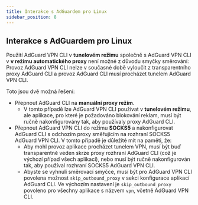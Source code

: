 ```yaml
---
title: Interakce s AdGuardem pro Linux
sidebar_position: 8
---
```


## Interakce s AdGuardem pro Linux

Použití AdGuard VPN CLI v **tunelovém režimu** společně s AdGuard VPN CLI v **v režimu automatického proxy** není možné z důvodu smyčky směrování: Provoz AdGuard VPN CLI nelze v současné době vyloučit z transparentního proxy AdGuard CLI a provoz AdGuard CLI musí procházet tunelem AdGuard VPN CLI.

Toto jsou dvě možná řešení:

- Přepnout AdGuard CLI na **manuální proxy režim**.
  - V tomto případě lze AdGuard VPN CLI používat v **tunelovém režimu**, ale aplikace, pro které je požadováno blokování reklam, musí být ručně nakonfigurovány tak, aby používaly proxy AdGuard CLI.
- Přepnout AdGuard VPN CLI do režimu **SOCKS5** a nakonfigurovat AdGuard CLI s odchozím proxy směřujícím na rozhraní SOCKS5 AdGuard VPN CLI. V tomto případě je důležité mít na paměti, že:
  - Aby mohl provoz aplikace procházet tunelem VPN, musí být buď transparentně veden skrze proxy rozhraní AdGuard CLI (což je výchozí případ všech aplikací), nebo musí být ručně nakonfigurován tak, aby používal rozhraní SOCKS5 AdGuard VPN CLI.
  - Abyste se vyhnuli směrovací smyčce, musí být pro AdGuard VPN CLI povolena možnost `skip_outbound_proxy` v sekci konfigurace aplikací AdGuard CLI. Ve výchozím nastavení je `skip_outbound_proxy` povoleno pro všechny aplikace s názvem `vpn`, včetně AdGuard VPN CLI.
